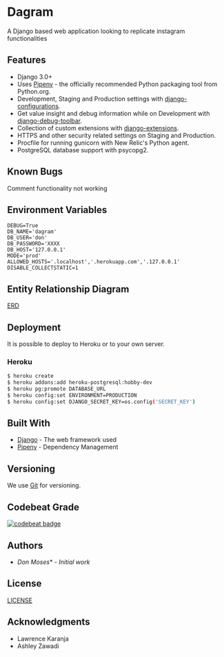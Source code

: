 # Dagram
A Django based web application looking to replicate instagram functionalities

## Features
- Django 3.0+
- Uses [Pipenv](https://github.com/kennethreitz/pipenv) - the officially recommended Python packaging tool from Python.org.
- Development, Staging and Production settings with [django-configurations](https://django-configurations.readthedocs.org).
- Get value insight and debug information while on Development with [django-debug-toolbar](https://django-debug-toolbar.readthedocs.org).
- Collection of custom extensions with [django-extensions](http://django-extensions.readthedocs.org).
- HTTPS and other security related settings on Staging and Production.
- Procfile for running gunicorn with New Relic's Python agent.
- PostgreSQL database support with psycopg2.

## Known Bugs
Comment functionality not working

## Environment Variables
```SECRET_KEY=XXX
DEBUG=True
DB_NAME='dagram'
DB_USER='don'
DB_PASSWORD='XXXX
DB_HOST='127.0.0.1'
MODE='prod'
ALLOWED_HOSTS='.localhost','.herokuapp.com','.127.0.0.1'
DISABLE_COLLECTSTATIC=1
```
## Entity Relationship Diagram
[ERD](https://drive.google.com/file/d/1YUGgNtSgj4vQFx1laGGrxr0JrLAAQGyw/view?usp=sharing)

## Deployment

It is possible to deploy to Heroku or to your own server.

### Heroku

```bash
$ heroku create
$ heroku addons:add heroku-postgresql:hobby-dev
$ heroku pg:promote DATABASE_URL
$ heroku config:set ENVIRONMENT=PRODUCTION
$ heroku config:set DJANGO_SECRET_KEY=os.config('SECRET_KEY')
```

## Built With

* [Django](https://docs.djangoproject.com/en/3.0/) - The web framework used
* [Pipenv](https://github.com/pypa/pipenv) - Dependency Management

## Versioning

We use [Git](https://git-scm.com/) for versioning. 

## Codebeat Grade
[![codebeat badge](https://codebeat.co/badges/044785d4-b2fc-4d8f-a084-2b38e627b2aa)](https://codebeat.co/projects/github-com-d0nmoses-dagram-master)


## Authors

* *Don Moses** - *Initial work* 

## License
[LICENSE](License)

## Acknowledgments

* Lawrence Karanja
* Ashley Zawadi
